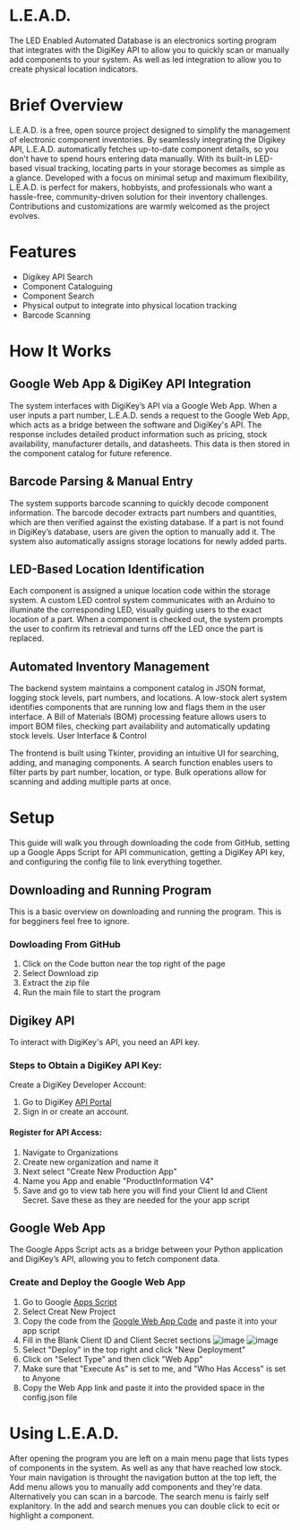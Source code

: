 # L.E.A.D.
The LED Enabled Automated Database is an electronics sorting program that integrates with the DigiKey API to allow you to quickly scan or manually add components to your system. As well as led integration to allow you to create physical location indicators.

# Brief Overview
L.E.A.D. is a free, open source project designed to simplify the management of electronic component inventories. By seamlessly integrating the Digikey API, L.E.A.D. automatically fetches up-to-date component details, so you don't have to spend hours entering data manually. With its built-in LED-based visual tracking, locating parts in your storage becomes as simple as a glance. Developed with a focus on minimal setup and maximum flexibility, L.E.A.D. is perfect for makers, hobbyists, and professionals who want a hassle-free, community-driven solution for their inventory challenges. Contributions and customizations are warmly welcomed as the project evolves.

# Features
+ Digikey API Search
+ Component Cataloguing
+ Component Search
+ Physical output to integrate into physical location tracking
+ Barcode Scanning

# How It Works
## Google Web App & DigiKey API Integration
The system interfaces with DigiKey’s API via a Google Web App. When a user inputs a part number, L.E.A.D. sends a request to the Google Web App, which acts as a bridge between the software and DigiKey's API. The response includes detailed product information such as pricing, stock availability, manufacturer details, and datasheets. This data is then stored in the component catalog for future reference.

## Barcode Parsing & Manual Entry
The system supports barcode scanning to quickly decode component information. The barcode decoder extracts part numbers and quantities, which are then verified against the existing database. If a part is not found in DigiKey’s database, users are given the option to manually add it. The system also automatically assigns storage locations for newly added parts.

## LED-Based Location Identification
Each component is assigned a unique location code within the storage system. A custom LED control system communicates with an Arduino to illuminate the corresponding LED, visually guiding users to the exact location of a part. When a component is checked out, the system prompts the user to confirm its retrieval and turns off the LED once the part is replaced.

## Automated Inventory Management
The backend system maintains a component catalog in JSON format, logging stock levels, part numbers, and locations.
A low-stock alert system identifies components that are running low and flags them in the user interface.
A Bill of Materials (BOM) processing feature allows users to import BOM files, checking part availability and automatically updating stock levels.
User Interface & Control

The frontend is built using Tkinter, providing an intuitive UI for searching, adding, and managing components.
A search function enables users to filter parts by part number, location, or type.
Bulk operations allow for scanning and adding multiple parts at once.

# Setup
This guide will walk you through downloading the code from GitHub, setting up a Google Apps Script for API communication, getting a DigiKey API key, and configuring the config file to link everything together.

## Downloading and Running Program
This is a basic overview on downloading and running the program. This is for begginers feel free to ignore.

### Dowloading From GitHub
1. Click on the Code button near the top right of the page
2. Select Download zip
3. Extract the zip file
4. Run the main file to start the program

## Digikey API
To interact with DigiKey's API, you need an API key.

### Steps to Obtain a DigiKey API Key:
Create a DigiKey Developer Account:

1. Go to DigiKey [API Portal](https://developer.digikey.com)
2. Sign in or create an account.
#### Register for API Access:
1. Navigate to Organizations
2. Create new organization and name it
3. Next select "Create New Production App"
4. Name you App and enable "ProductInformation V4"
5. Save and go to view tab here you will find your Client Id and Client Secret. Save these as they are needed for the your app script

## Google Web App
The Google Apps Script acts as a bridge between your Python application and DigiKey’s API, allowing you to fetch component data.

### Create and Deploy the Google Web App
1. Go to Google [Apps Script](https://script.google.com/home)
2. Select Creat New Project
3. Copy the code from the [Google Web App Code](https://github.com/Snufelupigus/L.E.A.D./blob/main/Google%20Web%20App%20Code) and paste it into your app script
4. Fill in the Blank Client ID and Client Secret sections
![image](https://github.com/user-attachments/assets/1192769b-a223-4f01-8827-9c9283761515)
![image](https://github.com/user-attachments/assets/cf9f7677-46c9-4e79-bc68-a46394e17f38)
5. Select "Deploy" in the top right and click "New Deployment"
6. Click on "Select Type" and then click "Web App"
7. Make sure that "Execute As" is set to me, and "Who Has Access" is set to Anyone
8. Copy the Web App link and paste it into the provided space in the config.json file

# Using L.E.A.D.
After opening the program you are left on a main menu page that lists types of components in the system. As well as any that have reached low stock. Your main navigation is throught the navigation button at the top left, the Add menu allows you to manually add components and they're data. Alternatively you can scan in a barcode. The search menu is fairly self explanitory. In the add and search menues you can double click to ecit or highlight a component.



